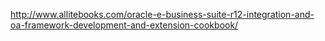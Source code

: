 http://www.allitebooks.com/oracle-e-business-suite-r12-integration-and-oa-framework-development-and-extension-cookbook/